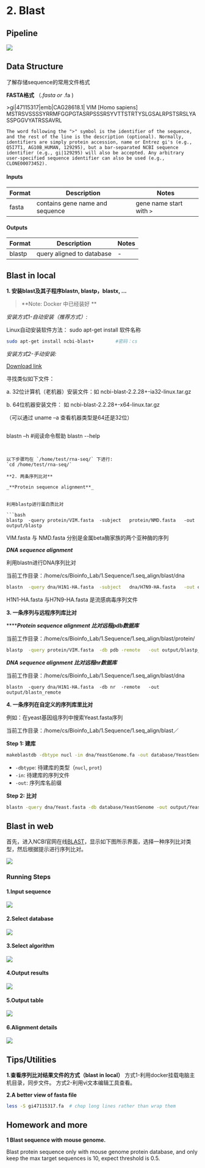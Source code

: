 # 2. Blast

## Pipeline
![](/.gitbook/assets/blast-pipeline.png)

## Data Structure


  了解存储sequence的常用文件格式 

**FASTA格式** （_.fasta or_ .fa )

&gt;gi\|47115317\|emb\|CAG28618.1\| VIM \[Homo sapiens\] MSTRSVSSSSYRRMFGGPGTASRPSSSRSYVTTSTRTYSLGSALRPSTSRSLYASSPGGVYATRSSAVRL

`The word following the ">" symbol is the identifier of the sequence, and the rest of the line is the description (optional). Normally, identifiers are simply protein accession, name or Entrez gi's (e.g., Q5I7T1, AG10B_HUMAN, 129295), but a bar-separated NCBI sequence identifier (e.g., gi|129295) will also be accepted. Any arbitrary user-specified sequence identifier can also be used (e.g., CLONE00073452).`



#### Inputs

| Format | Description                     | Notes                    |
|--------|---------------------------------|--------------------------|
| fasta  | contains gene name and sequence | gene name start with `>` |

#### Outputs

| Format | Description               | Notes |
|--------|---------------------------|-------|
| blastp | query aligned to database |  -    |

## Blast in local

**1. 安装blast及其子程序blastn, blastp，blastx, ...** 

> **Note: Docker 中已经装好 **

_安装方式1-自动安装（推荐方式）:_

Linux自动安装软件方法： sudo apt-get install 软件名称

```bash
sudo apt-get install ncbi-blast+        #密码：cs
```

_安装方式2-手动安装:_

[Download link](ftp://ftp.ncbi.nlm.nih.gov/blast/executables/blast+/LATEST/)

寻找类似如下文件：

a. 32位计算机（老机器）安装文件：如 ncbi-blast-2.2.28+-ia32-linux.tar.gz

b. 64位机器安装文件： 如 ncbi-blast-2.2.28+-x64-linux.tar.gz

（可以通过 uname –a 查看机器类型是64还是32位）




>```bash 
blastn –h #阅读命令帮助
blastn --help
```


以下步骤均在 `/home/test/rna-seq/` 下进行:  
`cd /home/test/rna-seq/`

**2. 两条序列比对**

_**Protein sequence alignment**_


利用blastp进行蛋白质比对

```bash
blastp  -query protein/VIM.fasta  -subject   protein/NMD.fasta   -out output/blastp
```

VIM.fasta 与 NMD.fasta 分别是金属beta酶家族的两个亚种酶的序列

_**DNA sequence alignment**_

利用blastn进行DNA序列比对

当前工作目录：/home/cs/Bioinfo\_Lab/1.Sequence/1.seq\_align/blast/dna

```bash
blastn  -query dna/H1N1-HA.fasta  -subject   dna/H7N9-HA.fasta   -out output/blastn
```

H1N1-HA.fasta 与H7N9-HA.fasta 是流感病毒序列文件

**3.  一条序列与远程序列库比对**

 ****_**Protein sequence alignment 比对远程pdb数据库**_

当前工作目录：/home/cs/Bioinfo\_Lab/1.Sequence/1.seq\_align/blast/protein/

```bash
blastp  -query protein/VIM.fasta  -db pdb -remote   -out output/blastp_remote
```

 _**DNA sequence alignment 比对远程nr数据库**_

当前工作目录：/home/cs/Bioinfo\_Lab/1.Sequence/1.seq\_align/blast/dna

```
blastn  -query dna/H1N1-HA.fasta  -db nr  -remote   -out output/blastn_remote
```

**4. 一条序列在自定义的序列库里比对**

例如：在yeast基因组序列中搜索Yeast.fasta序列

当前工作目录：/home/cs/Bioinfo\_Lab/1.Sequence/1.seq\_align/blast／

**Step 1: 建库**

```bash
makeblastdb -dbtype nucl -in dna/YeastGenome.fa -out database/YeastGenome
```

- `-dbtype`: 待建库的类型（`nucl`, `prot`)
- `-in`: 待建库的序列文件
- `-out`: 序列库名前缀

**Step 2: 比对**

```bash
blastn -query dna/Yeast.fasta -db database/YeastGenome -out output/Yeast.blastn
```

##  Blast in web

首先，进入NCBI官网在线[BLAST](https://blast.ncbi.nlm.nih.gov/Blast.cgi)，显示如下图所示界面，选择一种序列比对类型，然后根据提示进行序列比对。

![](../.gitbook/assets/blastweb.png)





### Running Steps

#### **1.Input sequence**

![](../.gitbook/assets/blastweb2.png)

#### **2.Select database**

![](../.gitbook/assets/blastweb3.png)

#### **3.Select algorithm**

![](../.gitbook/assets/blastweb4.png)

#### **4.Output results**

![](../.gitbook/assets/blastweb5.png)

#### **5.Output table**

![](../.gitbook/assets/blastweb6.png)

#### **6.Alignment details**

![](../.gitbook/assets/blastweb7.png)

## Tips/Utilities
**1.查看序列比对结果文件的方式（blast in local）**
方式1-利用docker挂载电脑主机目录，同步文件。
方式2-利用vi文本编辑工具查看。 

**2.A better view of fasta file**

```bash
less -S gi47115317.fa  # chop long lines rather than wrap them
```

## Homework and more

**1 Blast sequence with mouse genome.**

Blast protein sequence only with mouse genome protein database, and only keep the max target sequences is 10, expect threshold is 0.5.


